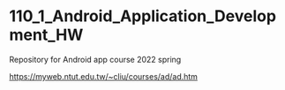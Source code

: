 # 110_1_Android_Application_Development_HW
Repository for Android app course 2022 spring

https://myweb.ntut.edu.tw/~cliu/courses/ad/ad.htm
